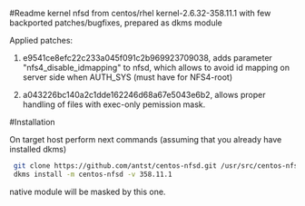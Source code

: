 #Readme
kernel nfsd from centos/rhel kernel-2.6.32-358.11.1 with few backported patches/bugfixes, prepared as dkms module

Applied patches:
1) e9541ce8efc22c233a045f091c2b969923709038, adds parameter "nfs4_disable_idmapping" to nfsd, 
which allows to avoid id mapping on server side when AUTH_SYS (must have for NFS4-root)

2) a043226bc140a2c1dde162246d68a67e5043e6b2, allows proper handling of files with exec-only pemission mask.

#Installation

On target host perform next commands (assuming that you already have installed dkms)

```bash
 git clone https://github.com/antst/centos-nfsd.git /usr/src/centos-nfsd-358.11.1
 dkms install -m centos-nfsd -v 358.11.1
 ```
 
 native module will be masked by this one.
 
